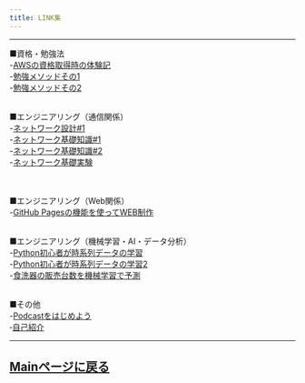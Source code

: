 ```yaml
---
title: LINK集
---
```

<script async src="https://pagead2.googlesyndication.com/pagead/js/adsbygoogle.js?client=ca-pub-2844921131740253"
     crossorigin="anonymous"></script>
<!-- Global site tag (gtag.js) - Google Analytics -->
<script async src="https://www.googletagmanager.com/gtag/js?id=G-H1234VX5NE"></script>
<script>
  window.dataLayer = window.dataLayer || [];
  function gtag(){dataLayer.push(arguments);}
  gtag('js', new Date());

  gtag('config', 'G-H1234VX5NE');
</script>

----

■資格・勉強法<br>
-[AWSの資格取得時の体験記](https://kissshot-skup.github.io/webpage/AWS_SAA/)<br>
-[勉強メソッドその1](https://kissshot-skup.github.io/webpage/studyplus/)<br>
-[勉強メソッドその2](https://kissshot-skup.github.io/webpage/study_twitter/)<br>
<br>

■エンジニアリング（通信関係）<br>
-[ネットワーク設計#1](https://kissshot-skup.github.io/webpage/qos/)<br>
-[ネットワーク基礎知識#1](https://kissshot-skup.github.io/webpage/nwkiso_denso/)<br>
-[ネットワーク基礎知識#2](https://kissshot-skup.github.io/webpage/nwkiso_denso2/)<br>
-[ネットワーク基礎実験](https://kissshot-skup.github.io/webpage/pcdenso/)<br>
<br>
<br>

■エンジニアリング（Web関係）<br>
-[GitHub Pagesの機能を使ってWEB制作](https://kissshot-skup.github.io/webpage/GitHub_Page/)
<br>
<br>

■エンジニアリング（機械学習・AI・データ分析）<br>
-[Python初心者が時系列データの学習](https://kissshot-skup.github.io/webpage/aiskillup/)<br>
-[Python初心者が時系列データの学習2](https://kissshot-skup.github.io/webpage/aiskillup2/)<br>
-[食洗器の販売台数を機械学習で予測](https://kissshot-skup.github.io/webpage/aiskillup3/)<br>
<br>

■その他<br>
-[Podcastをはじめよう](https://kissshot-skup.github.io/webpage/podcast/)
<br>
‐[自己紹介](https://kissshot-skup.github.io/webpage/jikosyoukai/)


----


## [Mainページに戻る](https://kissshot-skup.github.io/webpage)

